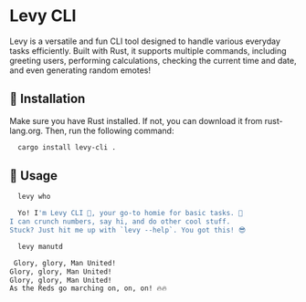 # Levy CLI

Levy is a versatile and fun CLI tool designed to handle various everyday tasks efficiently. Built with Rust, it supports multiple commands, including greeting users, performing calculations, checking the current time and date, and even generating random emotes!

## 🚀 Installation
Make sure you have Rust installed. If not, you can download it from rust-lang.org.
Then, run the following command:
 ```sh
   cargo install levy-cli .
   ```

## 🔧 Usage
```sh
  levy who
```
```sh
  Yo! I'm Levy CLI 🤙, your go-to homie for basic tasks. 🚀
I can crunch numbers, say hi, and do other cool stuff.
Stuck? Just hit me up with `levy --help`. You got this! 😎
```

```sh
  levy manutd
```
```sh
 Glory, glory, Man United!
Glory, glory, Man United!
Glory, glory, Man United!
As the Reds go marching on, on, on! 🔥🔥
```
